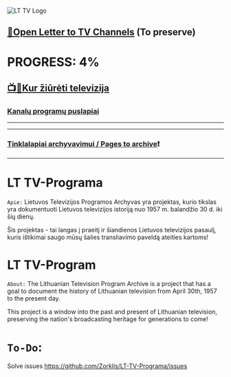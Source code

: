 ![LT TV Logo](https://github.com/Zorklis/LT-TV-Programa/assets/85455465/8af21558-6863-4625-adc1-d24045149992)



[📩Open Letter to TV Channels](https://github.com/Zorklis/LT-TV-Programa/wiki/Open-letter-to-Television-channels) (To preserve)
--

# PROGRESS: 4%
[📺👀Kur žiūrėti televizija](https://github.com/Zorklis/LT-TV-Programa/blob/TV-Programos/Templates%20/%20Informacija/Kur%20%C5%BEi%C5%ABr%C4%97ti%20televizija/Televizija.csv)
---
### [Kanalų programų puslapiai](https://github.com/Zorklis/LT-TV-Programa/blob/TV-Programos/Templates%20/%20Informacija/TV%20Programos/Gidai/Kanalai.txt)
---
---
### [Tinklalapiai archyvavimui / Pages to archive](https://github.com/Zorklis/LT-TV-Programa/tree/TV-Programos/Templates%20/%20Informacija/Tinklalapiai%20archyvavimui)❗
---
# LT TV-Programa
`Apie:`
Lietuvos Televizijos Programos Archyvas yra projektas, kurio tikslas yra dokumentuoti Lietuvos televizijos istoriją nuo 1957 m. balandžio 30 d. iki šių dienų.

Šis projektas - tai langas į praeitį ir šiandienos Lietuvos televizijos pasaulį, kuris ištikimai saugo mūsų šalies transliavimo paveldą ateities kartoms!

# LT TV-Program
`About:`
The Lithuanian Television Program Archive is a project that has a goal to document the history of Lithuanian television from April 30th, 1957 to the present day.

This project is a window into the past and present of Lithuanian television, preserving the nation's broadcasting heritage for generations to come!

# `To-Do`:
Solve issues
https://github.com/Zorklis/LT-TV-Programa/issues
